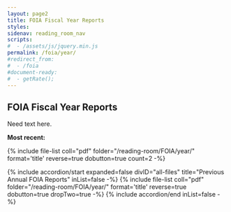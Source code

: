```yaml
---
layout: page2
title: FOIA Fiscal Year Reports
styles:
sidenav: reading_room_nav
scripts:
#  - /assets/js/jquery.min.js
permalink: /foia/year/
#redirect_from:
#  - /foia
#document-ready:
#  - getRate();
---
```


## FOIA Fiscal Year Reports

Need text here.


__Most recent:__

{% include file-list coll="pdf" folder="/reading-room/FOIA/year/" format='title' reverse=true dobutton=true count=2 -%}

<div class="usa-accordion">
{% include accordion/start expanded=false divID="all-files" title="Previous Annual FOIA Reports" inList=false -%}
{% include file-list coll="pdf" folder="/reading-room/FOIA/year/" format='title' reverse=true dobutton=true dropTwo=true -%}
{% include accordion/end  inList=false -%}
</div>


<!-- CONTENT END -->
